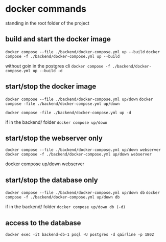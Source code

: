 # docker commands

standing in the root folder of the project

## build and start the docker image
`docker compose --file ./backend/docker-compose.yml up --build`
`docker compose -f ./backend/docker-compose.yml up --build`

without goin in the postgres cli
`docker compose -f ./backend/docker-compose.yml up --build -d`

## start/stop the docker image
`docker compose --file ./backend/docker-compose.yml up/down`
`docker compose -file ./backend/docker-compose.yml up/down`

`docker compose -file ./backend/docker-compose.yml up -d`

if in the backend/ folder
`docker compose up/down`

## start/stop the webserver only
`docker compose --file ./backend/docker-compose.yml up/down webserver`
`docker compose -f ./backend/docker-compose.yml up/down webserver`

docker compose up/down webserver

## start/stop the database only
`docker compose --file ./backend/docker-compose.yml up/down db`
`docker compose -f ./backend/docker-compose.yml up/down db`

if in the backend/ folder
`docker compose up/down db (-d)`

## access to the database
`docker exec -it backend-db-1 psql -U postgres -d qairline -p 1802`